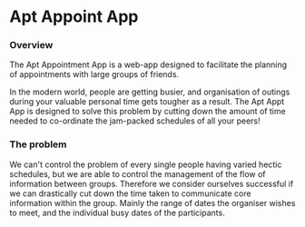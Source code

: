 # Apt Appoint App

### Overview
The Apt Appointment App is a web-app designed to facilitate the planning of appointments with
large groups of friends. 

In the modern world, people are getting busier, and organisation of outings during your valuable 
personal time gets tougher as a result. The Apt Appt App is designed to solve this problem by 
cutting down the amount of time needed to co-ordinate the jam-packed schedules of all your peers!


### The problem

We can't control the problem of every single people having varied hectic schedules, but we are able
to control the management of the flow of information between groups. Therefore we consider ourselves 
successful if we can drastically cut down the time taken to communicate core information within the 
group. Mainly the range of dates the organiser wishes to meet, and the individual busy dates of the 
participants.


